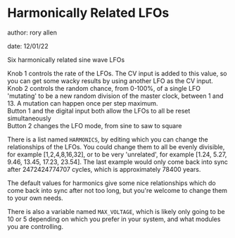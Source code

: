 # Harmonically Related LFOs

author: rory allen

date: 12/01/22

Six harmonically related sine wave LFOs

Knob 1 controls the rate of the LFOs. The CV input is added to this value, so you can get some wacky results by using another LFO as the CV input.  
Knob 2 controls the random chance, from 0-100%, of a single LFO 'mutating' to be a new random division of the master clock, between 1 and 13. A mutation can happen once per step maximum.  
Button 1 and the digital input both allow the LFOs to all be reset simultaneously  
Button 2 changes the LFO mode, from sine to saw to square

There is a list named ```HARMONICS```, by editing which you can change the relationships of the LFOs.
You could change them to all be evenly divisible, for example [1,2,4,8,16,32], or to be very 'unrelated', for example [1.24, 5.27, 9.46, 13.45, 17.23, 23.54].
The last example would only come back into sync after 2472424774707 cycles, which is approximately 78400 years.

The default values for harmonics give some nice relationships which do come back into sync after not too long, but you're welcome to change them to your own needs.

There is also a variable named ```MAX_VOLTAGE```, which is likely only going to be 10 or 5 depending on which you prefer in your system, and what modules you are controlling.
